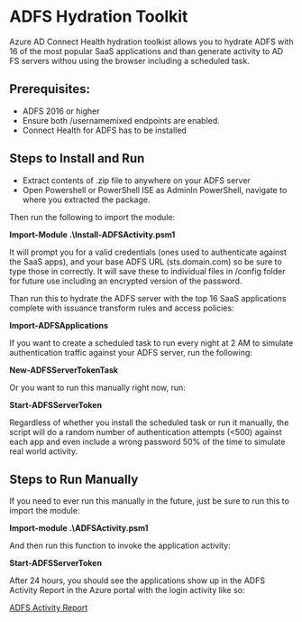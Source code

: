 # ADFS Hydration Toolkit
Azure AD Connect Health hydration toolkist allows you to hydrate ADFS with 16 of the most popular SaaS applications and than generate activity to AD FS servers withou using the browser including a scheduled task.

## Prerequisites:
 - ADFS 2016 or higher
 - Ensure both /usernamemixed endpoints are enabled.
 - Connect Health for ADFS has to be installed

## Steps to Install and Run

 - Extract contents of .zip file to anywhere on your ADFS server
 - Open Powershell or PowerShell ISE as AdminIn PowerShell, navigate to where you extracted the package. 

Then run the following to import the module:

  **Import-Module .\Install-ADFSActivity.psm1**

It will prompt you for a valid credentials (ones used to authenticate against the SaaS apps), and your base ADFS URL (sts.domain.com) so be sure to type those in correctly. It will save these to individual files in /config folder for future use including an encrypted version of the password. 

Than run this to hydrate the ADFS server with the top 16 SaaS applications complete with issuance transform rules and access policies:       

  **Import-ADFSApplications**

If you want to create a scheduled task to run every night at 2 AM to simulate authentication traffic against your ADFS server, run the following:

  **New-ADFSServerTokenTask**

Or you want to run this manually right now, run:

  **Start-ADFSServerToken**

Regardless of whether you install the scheduled task or run it manually, the script will do a random number of authentication attempts (<500) against each app and even include a wrong password 50% of the time to simulate real world activity. 

## Steps to Run Manually

If you need to ever run this manually in the future, just be sure to run this to import the module:

  **Import-module .\ADFSActivity.psm1**

And then run this function to invoke the application activity:

  **Start-ADFSServerToken**

After 24 hours, you should see the applications show up in the ADFS Activity Report in the Azure portal with the login activity like so:

[ADFS Activity Report](https://github.com/MSFT-davidgregory/ADFSHydrationToolkit/blob/main/images/ActivityReport.png)
